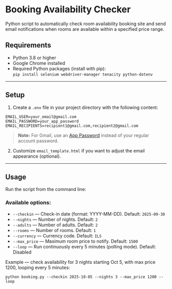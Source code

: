 # Booking Availability Checker

Python script to automatically check room availability booking site and send email notifications when rooms are available within a specified price range.


## Requirements

- Python 3.8 or higher  
- Google Chrome installed  
- Required Python packages (install with pip):  
  `pip install selenium webdriver-manager tenacity python-dotenv`

---

## Setup

1. Create a `.env` file in your project directory with the following content:

```
EMAIL_USER=your_email@gmail.com
EMAIL_PASSWORD=your_app_password
EMAIL_RECIPIENTS=recipient1@gmail.com,recipient2@gmail.com
```

> **Note:** For Gmail, use an [App Password](https://myaccount.google.com/apppasswords) instead of your regular account password.

2. Customize `email_template.html` if you want to adjust the email appearance (optional).

---

## Usage

Run the script from the command line:


### Available options:

- `--checkin` — Check-in date (format: YYYY-MM-DD). Default: `2025-09-30`  
- `--nights` — Number of nights. Default: `2`  
- `--adults` — Number of adults. Default: `2`  
- `--rooms` — Number of rooms. Default: `1`  
- `--currency` — Currency code. Default: `ILS`  
- `--max_price` — Maximum room price to notify. Default: `1500`  
- `--loop` — Run continuously every 5 minutes (polling mode). Default: Disabled

Example — check availability for 3 nights starting Oct 5, with max price 1200, looping every 5 minutes:
```
python booking.py --checkin 2025-10-05 --nights 3 --max_price 1200 --loop
```



